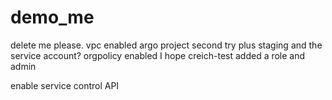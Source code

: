# demo_me
delete me please. vpc enabled argo project second try plus staging and the service account? orgpolicy enabled I hope creich-test added a role and admin

enable service control API
